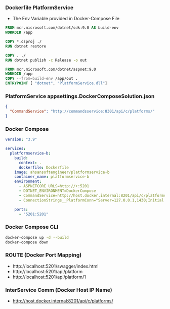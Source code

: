 ### Dockerfile PlatformService
- The Env Variable provided in Docker-Compose File
```dockerfile
FROM mcr.microsoft.com/dotnet/sdk:9.0 AS build-env
WORKDIR /app

COPY *.csproj ./
RUN dotnet restore

COPY . ./
RUN dotnet publish -c Release -o out

FROM mcr.microsoft.com/dotnet/aspnet:9.0
WORKDIR /app
COPY --from=build-env /app/out .
ENTRYPOINT [ "dotnet", "PlatformService.dll"]
```
### PlatformService appsettings.DockerComposeSolution.json
```json
{
  "CommandService": "http://commandsservice:8301/api/c/platforms/"
}
```
### Docker Compose
```yml
version: "3.9"

services:
  platformservice-b:
    build:
      context: .
      dockerfile: Dockerfile
    image: ahsansoftengineer/platformservice-b
    container_name: platformservice-b
    environment:
      - ASPNETCORE_URLS=http://+:5201
      - DOTNET_ENVIRONMENT=DockerCompose
      - CommandService=http://host.docker.internal:8201/api/c/platforms/
      - ConnectionStrings__PlatformConn="Server=127.0.0.1,1430;Initial Catalog=PlatformDB;User ID=sa;Password=P@55w0rd!123;TrustServerCertificate=true;"

    ports:
      - "5201:5201"
```

### Docker Compose CLI
```bash
docker-compose up -d --build 
docker-compose down
```

### ROUTE (Docker Port Mapping)
- http://localhost:5201/swagger/index.html
- http://localhost:5201/api/platform
- http://localhost:5201/api/platform/1

### InterService Comm (Docker Host IP Name)
- http://host.docker.internal:8201/api/c/platforms/